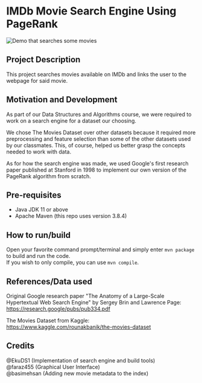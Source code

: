 # IMDb Movie Search Engine Using PageRank

![Demo that searches some movies](assets/demo.gif)

## Project Description

This project searches movies available on IMDb and links the user to the webpage for said movie.

## Motivation and Development

As part of our Data Structures and Algorithms course, we were required to work on a search engine for a dataset our choosing.  

We chose The Movies Dataset over other datasets because it required more preprocessing and feature selection than some of the other datasets used by our classmates. This, of course, helped us better grasp the concepts needed to work with data.  

As for how the search engine was made, we used Google's first research paper published at Stanford in 1998 to implement our own
version of the PageRank algorithm from scratch.

## Pre-requisites

- Java JDK 11 or above
- Apache Maven (this repo uses version 3.8.4)

## How to run/build

Open your favorite command prompt/terminal and simply enter `mvn package` to build and run the code.  
If you wish to only compile, you can use `mvn compile`.

## References/Data used

Original Google research paper "The Anatomy of a Large-Scale Hypertextual Web Search Engine" by Sergey Brin and Lawrence Page:  
<https://research.google/pubs/pub334.pdf>

The Movies Dataset from Kaggle:  
<https://www.kaggle.com/rounakbanik/the-movies-dataset>

## Credits

@EkuDS1 (Implementation of search engine and build tools)  
@faraz455 (Graphical User Interface)  
@basimehsan (Adding new movie metadata to the index)
